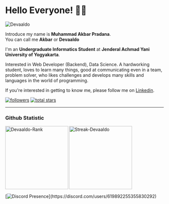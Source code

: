 # Hello Everyone! 👨‍💻

<p> <img src="https://komarev.com/ghpvc/?username=Devaaldo&label=Profile%20views&color=0e75b6&style=flat" alt="Devaaldo" /> </p>

Introduce my name is **Muhammad Akbar Pradana**.<br>
You can call me **Akbar** or **Devaaldo**

I'm an **Undergraduate Informatics Student** at **Jenderal Achmad Yani University of Yogyakarta**.<br>

Interested in Web Developer (Backend), Data Science. A hardworking student, loves to learn many things, good at communicating even in a team, problem solver, who likes challenges and develops many skills and languages ​​in the world of programming.<br>

If you're interested in getting to know me, please follow me on [Linkedin](https://www.linkedin.com/in/akbarprdna/).
<p align="left">
      <a href="https://github.com/Devaaldo?tab=followers">
         <img alt="followers" title="Follow me on Github" src="https://custom-icon-badges.demolab.com/github/followers/Devaaldo?color=236ad3&labelColor=1155ba&style=for-the-badge&logo=person-add&label=Follow&logoColor=white"/></a>
      <a href="https://github.com/Devaaldo?tab=repositories&sort=stargazers">
         <img alt="total stars" title="Total stars on GitHub" src="https://custom-icon-badges.demolab.com/github/stars/Devaaldo?color=55960c&style=for-the-badge&labelColor=488207&logo=star"/></a>
   </p>

---

### Github Statistic
<p align="left">
<a href="https://github.com/devaaldo">
<p><img align="left" height="200em" src="https://github-readme-stats.vercel.app/api/top-langs?username=Devaaldo&show_icons=true&locale=en&layout=compact&theme=algolia" alt="Devaaldo-Rank" /></p>
<p> <img align="mid" height ="200em" alt="Streak-Devaaldo" src="https://github-readme-streak-stats.herokuapp.com/?user=Devaaldo&theme=algolia" /> </p>
</a>
</p>

[![Discord Presence](https://lanyard.cnrad.dev/api/619892255355830292?borderRadius=20px&bg=00000000&idleMessage=Probably%20doing%20something%20else...)](https://discord.com/users/619892255355830292)
